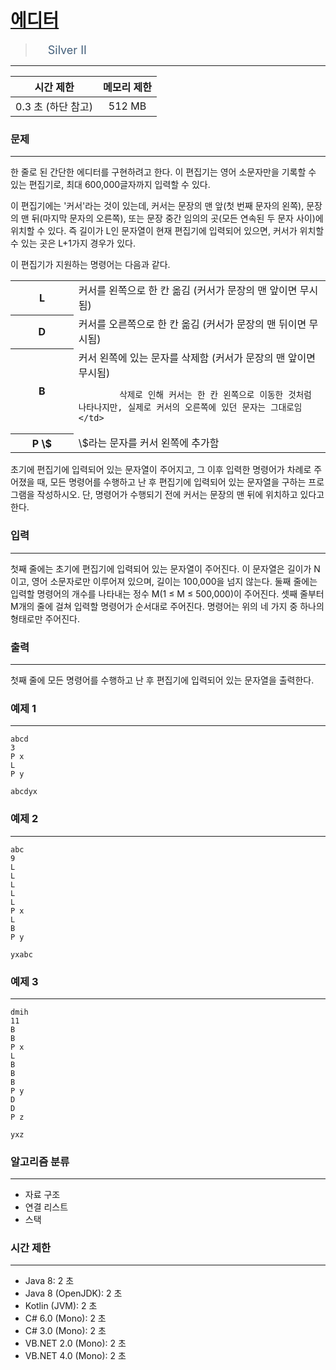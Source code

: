 # [에디터](https://www.acmicpc.net/problem/1406)

> <img src="https://d2gd6pc034wcta.cloudfront.net/tier/9.svg" width="16" heigth="21" style = "vertical-align: middle;"/>&nbsp;<span style="font-size: 18px; color: #435f7a;">Silver II</span>

***

<div align="center">

|시간 제한|메모리 제한|
|:---:|:---:|
|0.3 초  (하단 참고)|512 MB|

</div>

### 문제

***

한 줄로 된 간단한 에디터를 구현하려고 한다. 이 편집기는 영어 소문자만을 기록할 수 있는 편집기로, 최대 600,000글자까지 입력할 수 있다.

이 편집기에는 '커서'라는 것이 있는데, 커서는 문장의 맨 앞(첫 번째 문자의 왼쪽), 문장의 맨 뒤(마지막 문자의 오른쪽), 또는 문장 중간 임의의 곳(모든 연속된 두 문자 사이)에 위치할 수 있다. 즉 길이가 L인 문자열이 현재 편집기에 입력되어 있으면, 커서가 위치할 수 있는 곳은 L+1가지 경우가 있다.

이 편집기가 지원하는 명령어는 다음과 같다.

<table class="table table-bordered" style="width:100%">
<tbody>
<tr>
<th style="width:20%">L</th>
<td style="width:80%">커서를 왼쪽으로 한 칸 옮김 (커서가 문장의 맨 앞이면 무시됨)</td>
</tr>
<tr>
<th>D</th>
<td>커서를 오른쪽으로 한 칸 옮김 (커서가 문장의 맨 뒤이면 무시됨)</td>
</tr>
<tr>
<th>B</th>
<td>커서 왼쪽에 있는 문자를 삭제함 (커서가 문장의 맨 앞이면 무시됨)<br/>
			삭제로 인해 커서는 한 칸 왼쪽으로 이동한 것처럼 나타나지만, 실제로 커서의 오른쪽에 있던 문자는 그대로임</td>
</tr>
<tr>
<th>P \$</th>
<td>\$라는 문자를 커서 왼쪽에 추가함</td>
</tr>
</tbody>
</table>

초기에 편집기에 입력되어 있는 문자열이 주어지고, 그 이후 입력한 명령어가 차례로 주어졌을 때, 모든 명령어를 수행하고 난 후 편집기에 입력되어 있는 문자열을 구하는 프로그램을 작성하시오. 단, 명령어가 수행되기 전에 커서는 문장의 맨 뒤에 위치하고 있다고 한다.

### 입력

***

첫째 줄에는 초기에 편집기에 입력되어 있는 문자열이 주어진다. 이 문자열은 길이가 N이고, 영어 소문자로만 이루어져 있으며, 길이는 100,000을 넘지 않는다. 둘째 줄에는 입력할 명령어의 개수를 나타내는 정수 M(1 ≤ M ≤ 500,000)이 주어진다. 셋째 줄부터 M개의 줄에 걸쳐 입력할 명령어가 순서대로 주어진다. 명령어는 위의 네 가지 중 하나의 형태로만 주어진다.

### 출력

***

첫째 줄에 모든 명령어를 수행하고 난 후 편집기에 입력되어 있는 문자열을 출력한다.

### 예제 1

***

```
abcd
3
P x
L
P y
```

```
abcdyx
```

### 예제 2

***

```
abc
9
L
L
L
L
L
P x
L
B
P y
```

```
yxabc
```

### 예제 3

***

```
dmih
11
B
B
P x
L
B
B
B
P y
D
D
P z
```

```
yxz
```

### 알고리즘 분류

***

* 자료 구조
* 연결 리스트
* 스택

### 시간 제한

***

* Java 8: 2 초  
* Java 8 (OpenJDK): 2 초  
* Kotlin (JVM): 2 초  
* C# 6.0 (Mono): 2 초  
* C# 3.0 (Mono): 2 초  
* VB.NET 2.0 (Mono): 2 초  
* VB.NET 4.0 (Mono): 2 초

